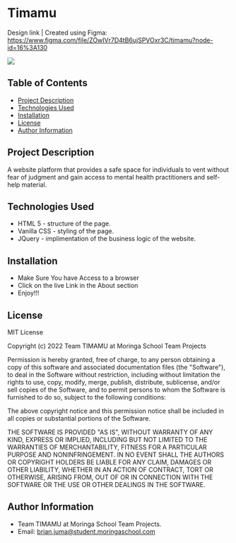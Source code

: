 # Timamu

Design link |
Created using Figma: https://www.figma.com/file/ZOwIVr7D4tB6ujSPVOxr3C/timamu?node-id=16%3A130

![](images/design.png)
## Table of Contents
  - [Project Description](#description)
  - [Technologies Used](#technologies-used)
  - [Installation](#installation)
  - [License](#license)
  - [Author Information](#author-information)

## Project Description
A website platform that provides a safe space for individuals to vent without fear of judgment and gain access to mental health practitioners and self-help material.

## Technologies Used
* HTML 5  - structure of the page.
* Vanilla CSS - styling of the page.
* JQuery - implimentation of the business logic of the website.

## Installation
* Make Sure You have Access to a browser
* Click on the live Link in the About section
* Enjoy!!!
  
## License
MIT License

Copyright (c) 2022 Team TIMAMU at Moringa School Team Projects

Permission is hereby granted, free of charge, to any person obtaining a copy
of this software and associated documentation files (the "Software"), to deal
in the Software without restriction, including without limitation the rights
to use, copy, modify, merge, publish, distribute, sublicense, and/or sell
copies of the Software, and to permit persons to whom the Software is
furnished to do so, subject to the following conditions:

The above copyright notice and this permission notice shall be included in all
copies or substantial portions of the Software.

THE SOFTWARE IS PROVIDED "AS IS", WITHOUT WARRANTY OF ANY KIND, EXPRESS OR
IMPLIED, INCLUDING BUT NOT LIMITED TO THE WARRANTIES OF MERCHANTABILITY,
FITNESS FOR A PARTICULAR PURPOSE AND NONINFRINGEMENT. IN NO EVENT SHALL THE
AUTHORS OR COPYRIGHT HOLDERS BE LIABLE FOR ANY CLAIM, DAMAGES OR OTHER
LIABILITY, WHETHER IN AN ACTION OF CONTRACT, TORT OR OTHERWISE, ARISING FROM,
OUT OF OR IN CONNECTION WITH THE SOFTWARE OR THE USE OR OTHER DEALINGS IN THE
SOFTWARE.

## Author Information
  - Team TIMAMU at Moringa School Team Projects.
  - Email: brian.juma@student.moringaschool.com
